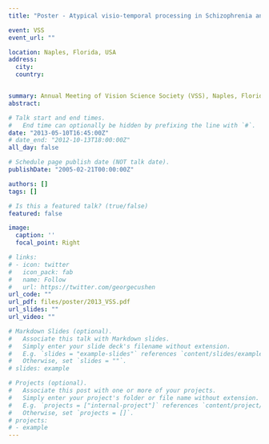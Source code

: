 ```yaml
---
title: "Poster - Atypical visio-temporal processing in Schizophrenia and Autism Spectrum Disorders revealed by the continuous wagon wheel illusion"

event: VSS
event_url: ""

location: Naples, Florida, USA
address:
  city: 
  country: 


summary: Annual Meeting of Vision Science Society (VSS), Naples, Florida, USA
abstract: 

# Talk start and end times.
#   End time can optionally be hidden by prefixing the line with `#`.
date: "2013-05-10T16:45:00Z"
# date_end: "2012-10-13T18:00:00Z"
all_day: false

# Schedule page publish date (NOT talk date).
publishDate: "2005-02-21T00:00:00Z"

authors: []
tags: []

# Is this a featured talk? (true/false)
featured: false

image:
  caption: ''
  focal_point: Right

# links:
# - icon: twitter
#   icon_pack: fab
#   name: Follow
#   url: https://twitter.com/georgecushen
url_code: ""
url_pdf: files/poster/2013_VSS.pdf
url_slides: ""
url_video: ""

# Markdown Slides (optional).
#   Associate this talk with Markdown slides.
#   Simply enter your slide deck's filename without extension.
#   E.g. `slides = "example-slides"` references `content/slides/example-slides.md`.
#   Otherwise, set `slides = ""`.
# slides: example

# Projects (optional).
#   Associate this post with one or more of your projects.
#   Simply enter your project's folder or file name without extension.
#   E.g. `projects = ["internal-project"]` references `content/project/deep-learning/index.md`.
#   Otherwise, set `projects = []`.
# projects:
# - example
---
```

